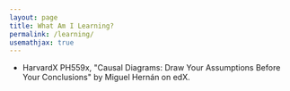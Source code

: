 ```yaml
---
layout: page
title: What Am I Learning?
permalink: /learning/
usemathjax: true
---
```


- HarvardX PH559x, "Causal Diagrams: Draw Your Assumptions Before Your Conclusions" by Miguel Hernán on edX.

<!-- - *Bayes Rules! An Introduction to Applied Bayesian Modeling* by 
Alicia A. Johnson, Miles Q. Ott and Mine Dogucu.
- *Introduction To Conformal Prediction With Python* by Christoph Molnar.
- *Conformal Prediction: A Gentle Introduction* by Anastasios N. Angelopoulos and Stephen Bates.
- *Dataset Shift in Machine Learning*, edited by Joaquin Quiñonero-Candela, Masashi Sugiyama, Anton Schwaighofer, and Neil D. Lawrence.
- *Bayesian Modeling and Computation in Python* by Osvaldo A. Martin, Ravin Kumar, and Junpeng Lao.
- *High-Dimensional Statistics - A Non-Asymptotic Viewpoint* by Martin J. Wainwright. -->

<!---
This is the base Jekyll theme. You can find out more info about customizing your Jekyll theme, as well as basic Jekyll usage documentation at [jekyllrb.com](https://jekyllrb.com/)

You can find the source code for the Jekyll new theme at:
{% include icon-github.html username="jekyll" %} /
[minima](https://github.com/jekyll/minima)

You can find the source code for Jekyll at
{% include icon-github.html username="jekyll" %} /
[jekyll](https://github.com/jekyll/jekyll)
--->
